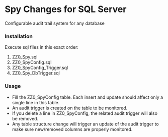 # Spy Changes for SQL Server
Configurable audit trail system for any database

### Installation
Execute sql files in this exact order:
1. ZZ0_Spy.sql
2. ZZ0_SpyConfig.sql
3. ZZ0_SpyConfig_Trigger.sql
4. ZZ0_Spy_DbTrigger.sql

### Usage
- Fill the ZZ0_SpyConfig table. Each insert and update should affect only a single line in this table.
- An audit trigger is created on the table to be monitored.
- If you delete a line in ZZ0_SpyConfig, the related audit trigger will also be removed.
- Any table structure change will trigger an update of the audit trigger to make sure new/removed columns are properly monitored.
